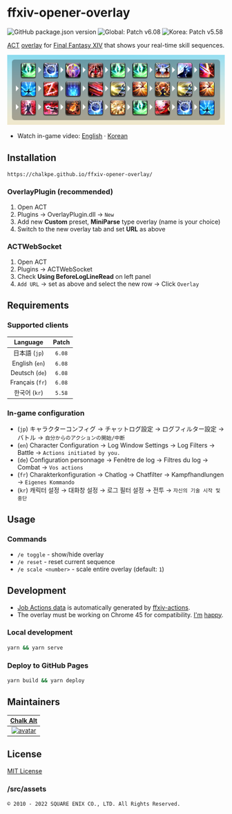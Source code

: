 # ffxiv-opener-overlay

![GitHub package.json version](https://img.shields.io/github/package-json/v/ChalkPE/ffxiv-opener-overlay) ![Global: Patch v6.08](https://img.shields.io/badge/patch-6.08-blueviolet) ![Korea: Patch v5.58](https://img.shields.io/badge/korea-5.58-red)

[ACT](https://advancedcombattracker.com/) [overlay](https://github.com/ngld/OverlayPlugin) for [Final Fantasy XIV](https://www.finalfantasyxiv.com/) that shows your real-time skill sequences.

![Red Mage opener](public/rdm-ew-opener.png)

* Watch in-game video: [English](https://gaming.youtube.com/watch?v=mKNK5xdRwsE&feature=share) &middot; [Korean](https://gaming.youtube.com/watch?v=sLJddcK1z6Y&feature=share)

## Installation

```url
https://chalkpe.github.io/ffxiv-opener-overlay/
```

### OverlayPlugin (recommended)

1. Open ACT
1. Plugins → OverlayPlugin.dll → `New`
1. Add new **Custom** preset, **MiniParse** type overlay (name is your choice)
1. Switch to the new overlay tab and set **URL** as above

### ACTWebSocket

1. Open ACT
1. Plugins → ACTWebSocket
1. Check **Using BeforeLogLineRead** on left panel
1. `Add URL` → set as above and select the new row → Click `Overlay`

## Requirements

### Supported clients

| Language | Patch |
| :--: | :--: |
| 日本語 (`jp`) | `6.08` |
| English (`en`) | `6.08` |
| Deutsch (`de`) | `6.08` |
| Français (`fr`) | `6.08` |
| 한국어 (`kr`) | `5.58` |

### In-game configuration

* (`jp`) キャラクターコンフィグ → チャットログ設定 → ログフィルター設定 → バトル → `自分からのアクションの開始/中断`
* (`en`) Character Configuration → Log Window Settings → Log Filters → Battle → `Actions initiated by you.`
* (`de`) Configuration personnage → Fenêtre de log → Filtres du log → Combat → `Vos actions`
* (`fr`) Charakterkonfiguration → Chatlog → Chatfilter → Kampfhandlungen → `Eigenes Kommando`
* (`kr`) 캐릭터 설정 → 대화창 설정 → 로그 필터 설정 → 전투 → `자신의 기술 시작 및 중단`

## Usage

### Commands

* `/e toggle` - show/hide overlay
* `/e reset` - reset current sequence
* `/e scale <number>` - scale entire overlay (default: `1`)

## Development

* [Job Actions data](src/assets/database.json) is automatically generated by [ffxiv-actions](https://github.com/ChalkPE/ffxiv-actions).
* The overlay must be working on Chrome 45 for compatibility. [I'm](https://github.com/hibiyasleep/OverlayPlugin/blob/master/Utils/build-cef.ps1) [happy](https://bitbucket.org/chromiumembedded/cef/commits/807de3c161f5598597e40f5a42e8541d9e3eb905).

### Local development

```bash
yarn && yarn serve
```

### Deploy to GitHub Pages

```bash
yarn build && yarn deploy
```

## Maintainers

| [Chalk Alt](https://twitter.com/chalk_alt) |
| :--: |
| [![avatar](https://img2.finalfantasyxiv.com/f/1734839702c1c1e9792782c2bc669472_393eb74047bb90c8d80dea54218430eefc0_96x96.jpg)](https://na.finalfantasyxiv.com/lodestone/character/27400250/) |

## License

[MIT License](LICENSE)

### /src/assets

```text
© 2010 - 2022 SQUARE ENIX CO., LTD. All Rights Reserved.
```
